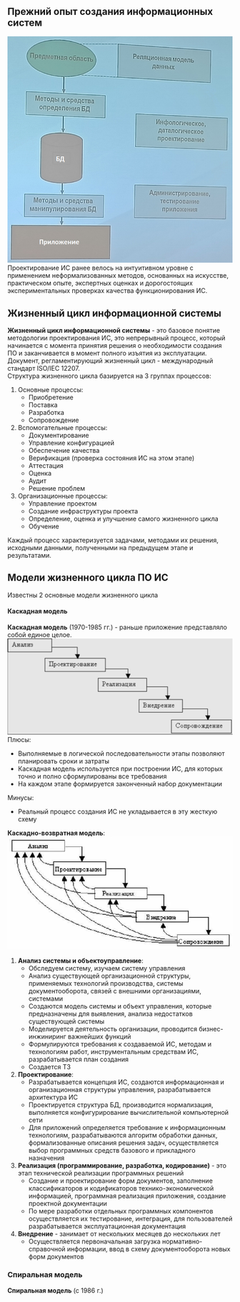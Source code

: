 ## Прежний опыт создания информационных систем
![Прежний опыт создания информационных систем](../Pictures/01_01.%20Прежний%20опыт%20создания%20информационных%20систем.png)  
Проектирование ИС ранее велось на интуитивном уровне с применением неформализованных методов, основанных на искусстве, практическом опыте, экспертных оценках и дорогостоящих экспериментальных проверках качества функционирования ИС.  
## Жизненный цикл информационной системы
**Жизненный цикл информационной системы** - это базовое понятие методологии проектирования ИС, это непрерывный процесс, который начинается с момента принятия решения о необходимости создания ПО и заканчивается в момент полного изъятия из эксплуатации.  
Документ, регламентирующий жизненный цикл - международный стандарт ISO/IEC 12207.  
Структура жизненного цикла базируется на 3 группах процессов:
1. Основные процессы:
	- Приобретение
	- Поставка
	- Разработка
	- Сопровождение
2. Вспомогательные процессы:
	- Документирование
	- Управление конфигурацией
	- Обеспечение качества
	- Верификация (проверка состояния ИС на этом этапе)
	- Аттестация
	- Оценка
	- Аудит
	- Решение проблем
3. Организационные процессы:
	- Управление проектом
	- Создание инфраструктуры проекта
	- Определение, оценка и улучшение самого жизненного цикла
	- Обучение
  
Каждый процесс характеризуется задачами, методами их решения, исходными данными, полученными на предыдущем этапе и результатами.  
## Модели жизненного цикла ПО ИС
Известны 2 основные модели жизненного цикла
#### Каскадная модель
**Каскадная модель** (1970-1985 гг.) - раньше приложение представляло собой единое целое.  
![Каскадная модель](../Pictures/01_02.%20Каскадная%20модель.png)  
Плюсы:
- Выполняемые в логической последовательности этапы позволяют планировать сроки и затраты
- Каскадная модель используется при построении ИС, для которых точно и полно сформулированы все требования 
- На каждом этапе формируется законченный набор документации
  
Минусы:
- Реальный процесс создания ИС не укладывается в эту жесткую схему
  
**Каскадно-возвратная модель**:  
![Каскадно-возвратная модель](../Pictures/01_03.%20Каскадно-возвратная%20модель.png)  
1. **Анализ системы и объектоуправление**:
	- Обследуем систему, изучаем систему управления
	- Анализ существующей организационной структуры, применяемых технологий производства, системы документооборота, связей с внешними организациями, системами
	- Создаются модель системы и объект управления, которые предназначены для выявления, анализа недостатков существующей системы
	- Моделируется деятельность организации, проводится бизнес-инжиниринг важнейших функций
	- Формулируются требования к создаваемой ИС, методам и технологиям работ, инструментальным средствам ИС, разрабатывается план создания 
	- Создается ТЗ
2. **Проектирование**:
	- Разрабатывается концепция ИС, создаются информационная и организационная структуры управления, разрабатывается архитектура ИС
	- Проектируется структура БД, производится нормализация, выполняется конфигурирование вычислительной компьютерной сети
	- Для приложений определяется требование к информационным технологиям, разрабатываются алгоритм обработки данных, формализованные описания решения задач, осуществляется выбор программных средств базового и прикладного назначения
3. **Реализация (программирование, разработка, кодирование)** - это этап технической реализации программных решений
	- Создание и проектирование форм документов, заполнение классификаторов и кодификаторов технико-экономической информацией, программная реализация приложения, создание проектной документации
	- По мере разработки отдельных программных компонентов осуществляется их тестирование, интеграция, для пользователей разрабатывается эксплуатационная документация
4. **Внедрение** - занимает от нескольких месяцев до нескольких лет
	- Осуществляется первоначальная загрузка нормативно-справочной информации, ввод в схему документооборота новых форм документов
### Спиральная модель
**Спиральная модель** (с 1986 г.) 